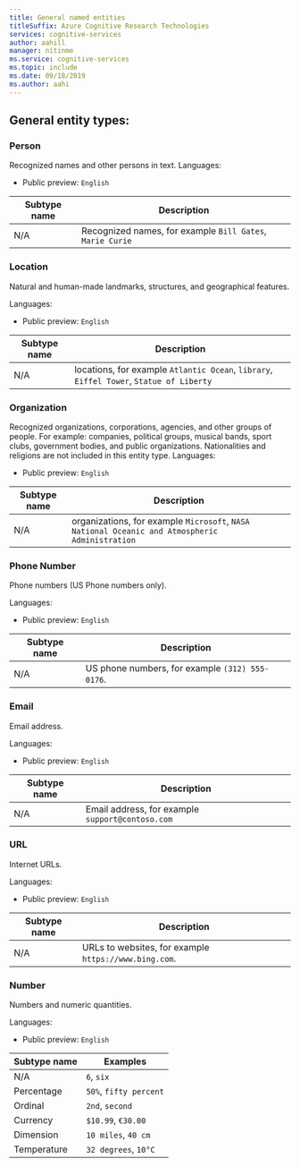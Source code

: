 ```yaml
---
title: General named entities
titleSuffix: Azure Cognitive Research Technologies
services: cognitive-services
author: aahill
manager: nitinme
ms.service: cognitive-services
ms.topic: include 
ms.date: 09/18/2019
ms.author: aahi
---
```


## General entity types:

### Person
Recognized names and other persons in text.
Languages:
* Public preview: `English`

| Subtype name | Description             |
|--------------|-------------------------|
| N/A          | Recognized names, for example `Bill Gates`, `Marie Curie` |

### Location

Natural and human-made landmarks, structures, and geographical features.

Languages:


* Public preview: `English`

| Subtype name | Description                                                                                      |
|--------------|--------------------------------------------------------------------------------------------------|
| N/A          | locations, for example `Atlantic Ocean`, `library`, `Eiffel Tower`, `Statue of Liberty` |

### Organization  

Recognized organizations, corporations, agencies, and other groups of people. For example: companies, political groups, musical bands, sport clubs, government bodies, and public organizations. Nationalities and religions are not included in this entity type. 
Languages: 

* Public preview: `English`

| Subtype name | Description                                                                                      |
|--------------|--------------------------------------------------------------------------------------------------|
| N/A          | organizations, for example `Microsoft`, `NASA` `National Oceanic and Atmospheric Administration` |

### Phone Number

Phone numbers (US Phone numbers only). 

Languages:


* Public preview: `English`

| Subtype name | Description                                  |
|----------|----------------------------------------------|
| N/A         | US phone numbers, for example `(312) 555-0176`. |

### Email

Email address. 

Languages:


* Public preview: `English`

| Subtype name | Description                                  |
|----------|----------------------------------------------|
| N/A         | Email address, for example `support@contoso.com` |

### URL

Internet URLs.

Languages:


* Public preview: `English`

| Subtype name | Description                                           |
|----------|-------------------------------------------------------|
| N/A         | URLs to websites, for example `https://www.bing.com`. |

###  Number

Numbers and numeric quantities. 

Languages:


* Public preview: `English`

| Subtype name    | Examples                     |
|-------------|------------------------------|
| N/A         | `6`, `six`                   |
| Percentage  | `50%`, `fifty percent`       |
| Ordinal     | `2nd`, `second`              |
| Currency    | `$10.99`, `€30.00`           |
| Dimension   | `10 miles`, `40 cm`          |
| Temperature | `32 degrees`, `10°C`         |
